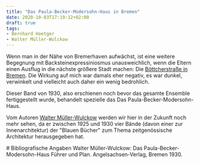 ```yaml
---
title: "Das Paula-Becker-Modersohn-Haus in Bremen"
date: 2020-10-03T17:19:12+02:00
draft: true
tags:
- Bernhard Hoetger
- Walter Müller-Wulckow
---
```


Wenn man in der Nähe von Bremerhaven aufwächst, ist eine weitere Begegnung mit Backsteinexpressiniosmus unausweichlich, wenn die Eltern einen Ausflug in die nächste größere Stadt machen: Die [Böttcherstraße in Bremen](https://de.wikipedia.org/wiki/B%C3%B6ttcherstra%C3%9Fe_(Bremen)).
Die Wirkung auf mich war damals eher negativ, es war dunkel, verwinkelt und vielleicht auch daher ein wenig bedrohlich.

<!--more-->

Dieser Band von 1930, also erschienen noch bevor das gesamte Ensemble fertiggestellt wurde, behandelt spezielle das Das Paula-Becker-Modersohn-Haus.

Vom Autoren [Walter Müller-Wulckow](https://de.wikipedia.org/wiki/Walter_M%C3%BCller-Wulckow) werden wir hier in der Zukunft noch mehr sehen, da er zwischen 1925 und 1930 vier Bände (davon einer zur Innenarchitektur) der "Blauen Bücher" zum Thema zeitgenössische Architektur herausgegeben hat.


<div class="reference">
# Bibliografische Angaben
Walter Müller-Wulckow: Das Paula-Becker-Modersohn-Haus Führer und Plan. Angelsachsen-Verlag, Bremen 1930.
</div>
